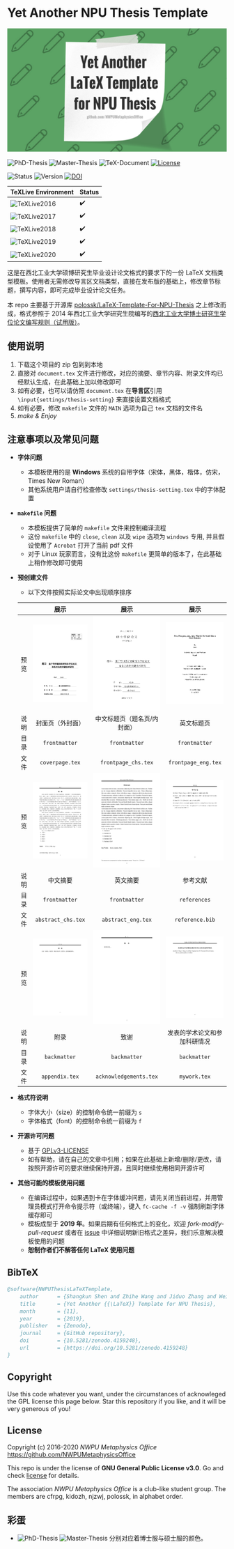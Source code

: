 # Yet Another NPU Thesis Template

![Poster](poster.png)

![PhD-Thesis](https://img.shields.io/badge/PhD-Thesis-D11A2D.svg)
![Master-Thesis](https://img.shields.io/badge/Master-Thesis-1177B0.svg)
![TeX-Document](https://img.shields.io/badge/TeX-Document-3D6117.svg)
[![License](https://img.shields.io/badge/license-GNU_General_Public_License_v3.0-blue.svg)](LICENSE)

![Status](https://img.shields.io/badge/status-complete-brightgreen.svg)
![Version](https://img.shields.io/badge/version-v1.5.1.1028-674EA7.svg)
[![DOI](https://zenodo.org/badge/DOI/10.5281/zenodo.4159248.svg)](https://doi.org/10.5281/zenodo.4159248)

| TeXLive Environment                                                  | Status             |
| -------------------------------------------------------------------- | ------------------ |
| ![TeXLive2016](https://img.shields.io/badge/TeXLive-2016-3D6117.svg) | :heavy_check_mark: |
| ![TeXLive2017](https://img.shields.io/badge/TeXLive-2017-3D6117.svg) | :heavy_check_mark: |
| ![TeXLive2018](https://img.shields.io/badge/TeXLive-2018-3D6117.svg) | :heavy_check_mark: |
| ![TeXLive2019](https://img.shields.io/badge/TeXLive-2019-3D6117.svg) | :heavy_check_mark: |
| ![TeXLive2020](https://img.shields.io/badge/TeXLive-2020-3D6117.svg) | :heavy_check_mark: |

这是在西北工业大学硕博研究生毕业设计论文格式的要求下的一份 LaTeX 文档类型模板。使用者无需修改导言区文档类型，直接在发布版的基础上，修改章节标题，撰写内容，即可完成毕业设计论文任务。

本 repo 主要基于开源库 [polossk/LaTeX-Template-For-NPU-Thesis](https://github.com/polossk/LaTeX-Template-For-NPU-Thesis) 之上修改而成，格式参照于 2014 年西北工业大学研究生院编写的[西北工业大学博士研究生学位论文编写规则（试用版）](http://gs.nwpu.edu.cn/info/1143/1139.htm)。

## 使用说明

1. 下载这个项目的 zip 包到到本地
2. 直接对 `document.tex` 文件进行修改，对应的摘要、章节内容、附录文件均已经默认生成，在此基础上加以修改即可
3. 如有必要，也可以请仿照 `document.tex` 在**导言区**引用 `\input{settings/thesis-setting}` 来直接设置文档格式
4. 如有必要，修改 `makefile` 文件的 `MAIN` 选项为自己 `tex` 文档的文件名
5. *make & Enjoy*

## 注意事项以及常见问题

* **字体问题**
  * 本模板使用的是 **Windows** 系统的自带字体（宋体，黑体，楷体，仿宋，Times New Roman）
  * 其他系统用户请自行检查修改 `settings/thesis-setting.tex` 中的字体配置
* **`makefile` 问题**
  * 本模板提供了简单的 `makefile` 文件来控制编译流程
  * 这份 `makefile` 中的 `close`, `clean` 以及 `wipe` 选项为 `windows` 专用, 并且假设使用了 `Acrobat` 打开了当前 pdf 文件
  * 对于 Linux 玩家而言，没有比这份 `makefile` 更简单的版本了，在此基础上稍作修改即可使用
* **预创建文件**
  * 以下文件按照实际论文中出现顺序排序
  
  |       |                   展示                    |                       展示                        |                    展示                     |
  | :---: | :---------------------------------------: | :-----------------------------------------------: | :-----------------------------------------: |
  | 预览  |    ![coverpage](preview/coverpage.png)    |    ![frontpage_chs](preview/frontpage_chs.png)    | ![frontpage_eng](preview/frontpage_eng.png) |
  | 说明  |             封面页（外封面）              |            中文标题页（题名页/内封面）            |                 英文标题页                  |
  | 目录  |               `frontmatter`               |                   `frontmatter`                   |                `frontmatter`                |
  | 文件  |              `coverpage.tex`              |                `frontpage_chs.tex`                |             `frontpage_eng.tex`             |
  | 预览  | ![abstract_chs](preview/abstract_chs.png) |     ![abstract_eng](preview/abstract_eng.png)     |    ![references](preview/references.png)    |
  | 说明  |                 中文摘要                  |                     英文摘要                      |                  参考文献                   |
  | 目录  |               `frontmatter`               |                   `frontmatter`                   |                `references`                 |
  | 文件  |            `abstract_chs.tex`             |                `abstract_eng.tex`                 |               `reference.bib`               |
  | 预览  |     ![appendix](preview/appendix.png)     | ![acknowledgements](preview/acknowledgements.png) |        ![mywork](preview/mywork.png)        |
  | 说明  |                   附录                    |                       致谢                        |        发表的学术论文和参加科研情况         |
  | 目录  |               `backmatter`                |                   `backmatter`                    |                `backmatter`                 |
  | 文件  |              `appendix.tex`               |              `acknowledgements.tex`               |                `mywork.tex`                 |
* **格式符说明**
  * 字体大小（size）的控制命令统一前缀为 `s`
  * 字体格式（font）的控制命令统一前缀为 `f`
* **开源许可问题**
  * 基于 [GPLv3-LICENSE](LICENSE)
  * 如有帮助，请在自己的文章中引用；如果在此基础上新增/删除/更改，请按照开源许可的要求继续保持开源，且同时继续使用相同开源许可
* **其他可能的模板使用问题**
  * 在编译过程中，如果遇到卡在字体缓冲问题，请先关闭当前进程，并用管理员模式打开命令提示符（或终端），键入 `fc-cache -f -v` 强制刷新字体缓存即可
  * 模板成型于 **2019 年**。如果后期有任何格式上的变化，欢迎 *fork-modify-pull-request* 或者在 [issue](hhttps://github.com/NWPUMetaphysicsOffice/Yet-Another-LaTeX-Template-for-NPU-Thesis/issues) 中详细说明新旧格式之差异，我们乐意解决模板使用的问题
  * **恕制作者们不解答任何 LaTeX 使用问题**

## BibTeX

```bibtex
@software{NWPUThesisLaTeXTemplate,
    author      = {Shangkun Shen and Zhihe Wang and Jiduo Zhang and Weijia Zhang},
    title       = {Yet Another {{\LaTeX}} Template for NPU Thesis},
    month       = {11},
    year        = {2019},
    publisher   = {Zenodo},
    journal     = {GitHub repository},
    doi         = {10.5281/zenodo.4159248},
    url         = {https://doi.org/10.5281/zenodo.4159248}
}
```

## Copyright

Use this code whatever you want, under the circumstances of acknowleged the
GPL license this page below. Star this repository if you like, and it will
be very generous of you!

## License

Copyright (c) 2016-2020 *NWPU Metaphysics Office* <https://github.com/NWPUMetaphysicsOffice>

This repo is under the license of **GNU General Public License v3.0**. Go 
and check [license](LICENSE) for details.

The association *NWPU Metaphysics Office* is a club-like student group. The
members are cfrpg, kidozh, njzwj, polossk, in alphabet order.

## 彩蛋

* ![PhD-Thesis](https://img.shields.io/badge/PhD-Thesis-D11A2D.svg) ![Master-Thesis](https://img.shields.io/badge/Master-Thesis-1177B0.svg) 分别对应着博士服与硕士服的颜色。
